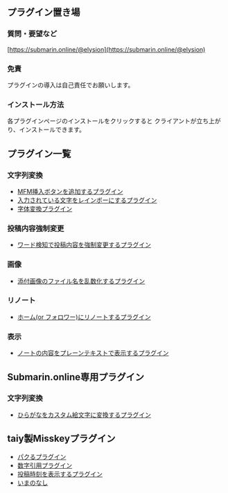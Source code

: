 ## プラグイン置き場

### 質問・要望など
[https://submarin.online/@elysion](https://submarin.online/@elysion)

### 免責
プラグインの導入は自己責任でお願いします。

### インストール方法
各プラグインページのインストールをクリックすると
クライアントが立ち上がり、インストールできます。


## プラグイン一覧

### 文字列変換
- [MFM挿入ボタンを追加するプラグイン](./page/insert_mfm.md)
- [入力されている文字をレインボーにするプラグイン](./page/text_to_rainbow.md)
- [字体変換プラグイン](./page/font_convert.md)

### 投稿内容強制変更
- [ワード検知で投稿内容を強制変更するプラグイン](./page/check_word.md)

### 画像
- [添付画像のファイル名を乱数化するプラグイン](./page/randomize_attachment_file_name.md)

### リノート
- [ホーム(or フォロワー)にリノートするプラグイン](./page/renote_to_select_visibility.md)

### 表示
- [ノートの内容をプレーンテキストで表示するプラグイン](./page/plain_text.md)

## Submarin.online専用プラグイン
### 文字列変換
- [ひらがなをカスタム絵文字に変換するプラグイン](./page/submarin/convert_custom_emoji.md)

## taiy製Misskeyプラグイン
- [パクるプラグイン](./page/pakuru.md)
- [数字引用プラグイン](./page/numberquote.md)
- [投稿時刻を表示するプラグイン](./page/viewdate.md)
- [いまのなし](./page/imanonashi.md)
